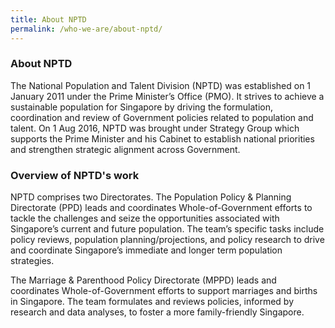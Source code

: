 ```yaml
---
title: About NPTD
permalink: /who-we-are/about-nptd/
---
```


### **About NPTD**

The National Population and Talent Division (NPTD) was established on 1 January 2011 under the Prime Minister’s Office (PMO). It strives to achieve a sustainable population for Singapore by driving the formulation, coordination and review of Government policies related to population and talent. On 1 Aug 2016, NPTD was brought under Strategy Group which supports the Prime Minister and his Cabinet to establish national priorities and strengthen strategic alignment across Government. 

### **Overview of NPTD's work**

NPTD comprises two Directorates. The Population Policy & Planning Directorate (PPD) leads and coordinates Whole-of-Government efforts to tackle the challenges and seize the opportunities associated with Singapore’s current and future population. The team’s specific tasks include policy reviews, population planning/projections, and policy research to drive and coordinate Singapore’s immediate and longer term population strategies. 

The Marriage & Parenthood Policy Directorate (MPPD) leads and coordinates Whole-of-Government efforts to support marriages and births in Singapore. The team formulates and reviews policies, informed by research and data analyses, to foster a more family-friendly Singapore. 
